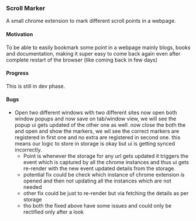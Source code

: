 ### Scroll Marker

A small chrome extension to mark different scroll points in a webpage.

#### Motivation

To be able to easily bookmark some point in a webpage mainly blogs, books and documentation, making it super easy to come back again even after complete restart of the browser (like coming back in few days)

#### Progress

This is still in dev phase.

#### Bugs

- Open two different windows with two different sites now open both window popups and now save on tab/window view, we will see the popup ui gets updated of the other one as well. now close the both the and open and show the markers, we wil see the correct markers are registered in first one and no extra are registered in second one. this means our logic to store in storage is okay but ui is getting synced incorrectly.
  - Point is whenever the storage for any url gets updated it triggers the event which is captured by all the chrome instances and thus ui gets re-render with the new event updated details from the storage.
  - potential fix could be check which instance of chrome extension is opened and then not updating all the instances which are not needed
  - other fix could be just to re-render but via fetching the details as per storage
  - tho both the fixed above have some issues and could only be rectified only after a look
